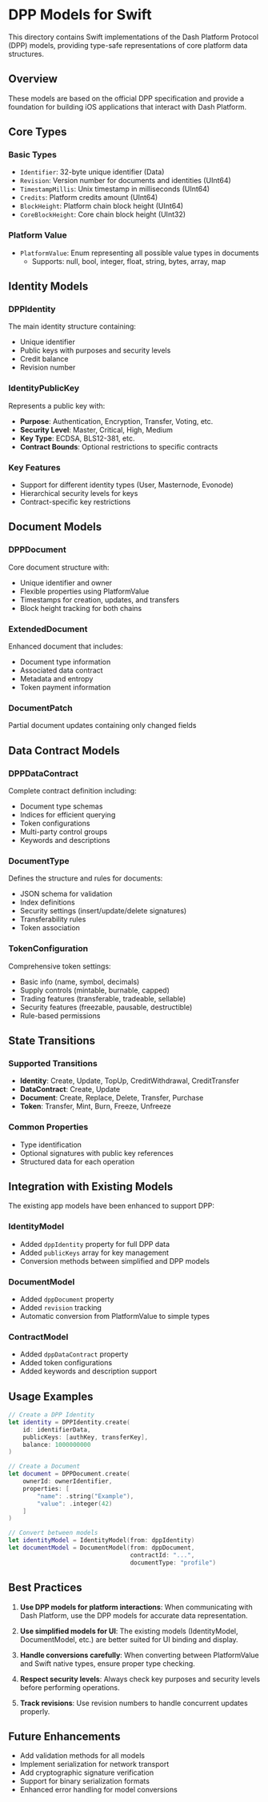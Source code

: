 # DPP Models for Swift

This directory contains Swift implementations of the Dash Platform Protocol (DPP) models, providing type-safe representations of core platform data structures.

## Overview

These models are based on the official DPP specification and provide a foundation for building iOS applications that interact with Dash Platform.

## Core Types

### Basic Types
- `Identifier`: 32-byte unique identifier (Data)
- `Revision`: Version number for documents and identities (UInt64)
- `TimestampMillis`: Unix timestamp in milliseconds (UInt64)
- `Credits`: Platform credits amount (UInt64)
- `BlockHeight`: Platform chain block height (UInt64)
- `CoreBlockHeight`: Core chain block height (UInt32)

### Platform Value
- `PlatformValue`: Enum representing all possible value types in documents
  - Supports: null, bool, integer, float, string, bytes, array, map

## Identity Models

### DPPIdentity
The main identity structure containing:
- Unique identifier
- Public keys with purposes and security levels
- Credit balance
- Revision number

### IdentityPublicKey
Represents a public key with:
- **Purpose**: Authentication, Encryption, Transfer, Voting, etc.
- **Security Level**: Master, Critical, High, Medium
- **Key Type**: ECDSA, BLS12-381, etc.
- **Contract Bounds**: Optional restrictions to specific contracts

### Key Features
- Support for different identity types (User, Masternode, Evonode)
- Hierarchical security levels for keys
- Contract-specific key restrictions

## Document Models

### DPPDocument
Core document structure with:
- Unique identifier and owner
- Flexible properties using PlatformValue
- Timestamps for creation, updates, and transfers
- Block height tracking for both chains

### ExtendedDocument
Enhanced document that includes:
- Document type information
- Associated data contract
- Metadata and entropy
- Token payment information

### DocumentPatch
Partial document updates containing only changed fields

## Data Contract Models

### DPPDataContract
Complete contract definition including:
- Document type schemas
- Indices for efficient querying
- Token configurations
- Multi-party control groups
- Keywords and descriptions

### DocumentType
Defines the structure and rules for documents:
- JSON schema for validation
- Index definitions
- Security settings (insert/update/delete signatures)
- Transferability rules
- Token association

### TokenConfiguration
Comprehensive token settings:
- Basic info (name, symbol, decimals)
- Supply controls (mintable, burnable, capped)
- Trading features (transferable, tradeable, sellable)
- Security features (freezable, pausable, destructible)
- Rule-based permissions

## State Transitions

### Supported Transitions
- **Identity**: Create, Update, TopUp, CreditWithdrawal, CreditTransfer
- **DataContract**: Create, Update
- **Document**: Create, Replace, Delete, Transfer, Purchase
- **Token**: Transfer, Mint, Burn, Freeze, Unfreeze

### Common Properties
- Type identification
- Optional signatures with public key references
- Structured data for each operation

## Integration with Existing Models

The existing app models have been enhanced to support DPP:

### IdentityModel
- Added `dppIdentity` property for full DPP data
- Added `publicKeys` array for key management
- Conversion methods between simplified and DPP models

### DocumentModel
- Added `dppDocument` property
- Added `revision` tracking
- Automatic conversion from PlatformValue to simple types

### ContractModel
- Added `dppDataContract` property
- Added token configurations
- Added keywords and description support

## Usage Examples

```swift
// Create a DPP Identity
let identity = DPPIdentity.create(
    id: identifierData,
    publicKeys: [authKey, transferKey],
    balance: 1000000000
)

// Create a Document
let document = DPPDocument.create(
    ownerId: ownerIdentifier,
    properties: [
        "name": .string("Example"),
        "value": .integer(42)
    ]
)

// Convert between models
let identityModel = IdentityModel(from: dppIdentity)
let documentModel = DocumentModel(from: dppDocument, 
                                  contractId: "...", 
                                  documentType: "profile")
```

## Best Practices

1. **Use DPP models for platform interactions**: When communicating with Dash Platform, use the DPP models for accurate data representation.

2. **Use simplified models for UI**: The existing models (IdentityModel, DocumentModel, etc.) are better suited for UI binding and display.

3. **Handle conversions carefully**: When converting between PlatformValue and Swift native types, ensure proper type checking.

4. **Respect security levels**: Always check key purposes and security levels before performing operations.

5. **Track revisions**: Use revision numbers to handle concurrent updates properly.

## Future Enhancements

- Add validation methods for all models
- Implement serialization for network transport
- Add cryptographic signature verification
- Support for binary serialization formats
- Enhanced error handling for model conversions